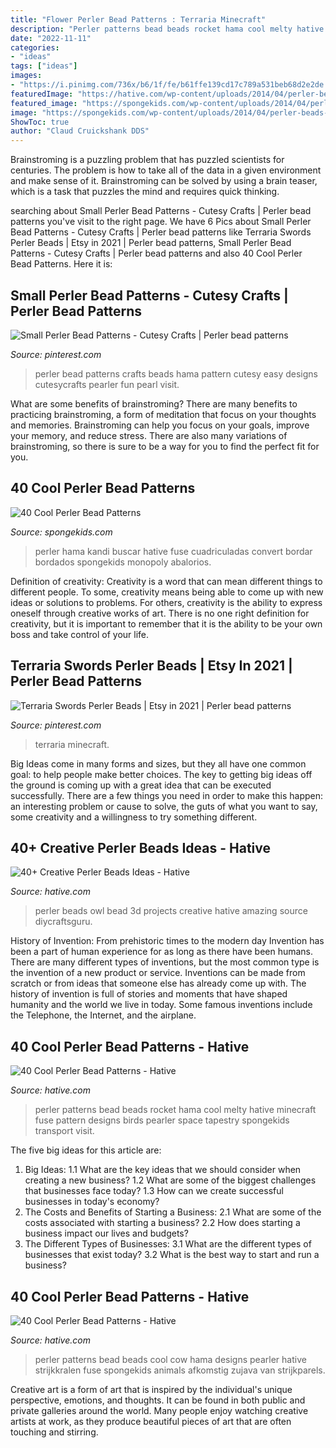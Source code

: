 ```yaml
---
title: "Flower Perler Bead Patterns : Terraria Minecraft"
description: "Perler patterns bead beads rocket hama cool melty hative minecraft fuse pattern designs birds pearler space tapestry spongekids transport visit"
date: "2022-11-11"
categories:
- "ideas"
tags: ["ideas"]
images:
- "https://i.pinimg.com/736x/b6/1f/fe/b61ffe139cd17c789a531beb68d2e2de.jpg"
featuredImage: "https://hative.com/wp-content/uploads/2014/04/perler-beads-ideas/31-owl-perler-beads.jpg"
featured_image: "https://spongekids.com/wp-content/uploads/2014/04/perler-beads-patterns/11-sailor-moon-patterns.jpg"
image: "https://spongekids.com/wp-content/uploads/2014/04/perler-beads-patterns/11-sailor-moon-patterns.jpg"
ShowToc: true
author: "Claud Cruickshank DDS"
---
```



Brainstroming is a puzzling problem that has puzzled scientists for centuries. The problem is how to take all of the data in a given environment and make sense of it. Brainstroming can be solved by using a brain teaser, which is a task that puzzles the mind and requires quick thinking.

	

		
searching about Small Perler Bead Patterns - Cutesy Crafts | Perler bead patterns you've visit to the right page. We have 6 Pics about Small Perler Bead Patterns - Cutesy Crafts | Perler bead patterns like Terraria Swords Perler Beads | Etsy in 2021 | Perler bead patterns, Small Perler Bead Patterns - Cutesy Crafts | Perler bead patterns and also 40 Cool Perler Bead Patterns. Here it is:
		
    
## Small Perler Bead Patterns - Cutesy Crafts | Perler Bead Patterns

<img loading=lazy src="https://i.pinimg.com/736x/e0/ad/52/e0ad52b8d24ef101864ad68c8e112dc2.jpg" onerror="this.onerror=null;this.src='https://tse2.mm.bing.net/th?id=OIP.zJ7wlA6gMj3FJ350_QyC8QHaLH&amp;pid=15.1';" alt="Small Perler Bead Patterns - Cutesy Crafts | Perler bead patterns">

_Source: pinterest.com_

>perler bead patterns crafts beads hama pattern cutesy easy designs cutesycrafts pearler fun pearl visit. 

	

What are some benefits of brainstroming?
There are many benefits to practicing brainstroming, a form of meditation that focus on your thoughts and memories. Brainstroming can help you focus on your goals, improve your memory, and reduce stress. There are also many variations of brainstroming, so there is sure to be a way for you to find the perfect fit for you.

    
## 40 Cool Perler Bead Patterns

<img loading=lazy src="https://spongekids.com/wp-content/uploads/2014/04/perler-beads-patterns/11-sailor-moon-patterns.jpg" onerror="this.onerror=null;this.src='https://tse3.mm.bing.net/th?id=OIP.FNrDuGzWVo3lq20tlt4bdgHaIn&amp;pid=15.1';" alt="40 Cool Perler Bead Patterns">

_Source: spongekids.com_

>perler hama kandi buscar hative fuse cuadriculadas convert bordar bordados spongekids monopoly abalorios. 

	

Definition of creativity:
Creativity is a word that can mean different things to different people. To some, creativity means being able to come up with new ideas or solutions to problems. For others, creativity is the ability to express oneself through creative works of art. There is no one right definition for creativity, but it is important to remember that it is the ability to be your own boss and take control of your life.

    
## Terraria Swords Perler Beads | Etsy In 2021 | Perler Bead Patterns

<img loading=lazy src="https://i.pinimg.com/736x/b6/1f/fe/b61ffe139cd17c789a531beb68d2e2de.jpg" onerror="this.onerror=null;this.src='https://tse4.mm.bing.net/th?id=OIP.sMB6KnUKEyCMrzErotP9EwHaFj&amp;pid=15.1';" alt="Terraria Swords Perler Beads | Etsy in 2021 | Perler bead patterns">

_Source: pinterest.com_

>terraria minecraft. 

	

Big Ideas come in many forms and sizes, but they all have one common goal: to help people make better choices. The key to getting big ideas off the ground is coming up with a great idea that can be executed successfully. There are a few things you need in order to make this happen: an interesting problem or cause to solve, the guts of what you want to say, some creativity and a willingness to try something different.

    
## 40+ Creative Perler Beads Ideas - Hative

<img loading=lazy src="https://hative.com/wp-content/uploads/2014/04/perler-beads-ideas/31-owl-perler-beads.jpg" onerror="this.onerror=null;this.src='https://tse1.mm.bing.net/th?id=OIP.U3Mtwd-ryfCBJqXOcNyC7AHaJK&amp;pid=15.1';" alt="40+ Creative Perler Beads Ideas - Hative">

_Source: hative.com_

>perler beads owl bead 3d projects creative hative amazing source diycraftsguru. 

	

History of Invention: From prehistoric times to the modern day
Invention has been a part of human experience for as long as there have been humans. There are many different types of inventions, but the most common type is the invention of a new product or service. Inventions can be made from scratch or from ideas that someone else has already come up with. The history of invention is full of stories and moments that have shaped humanity and the world we live in today. Some famous inventions include the Telephone, the Internet, and the airplane.

    
## 40 Cool Perler Bead Patterns - Hative

<img loading=lazy src="https://hative.com/wp-content/uploads/2014/04/perler-beads-patterns/38-rocket-beads-patterns.gif" onerror="this.onerror=null;this.src='https://tse3.mm.bing.net/th?id=OIP.D33tAlwlbEdxptgm7WqpLgHaG8&amp;pid=15.1';" alt="40 Cool Perler Bead Patterns - Hative">

_Source: hative.com_

>perler patterns bead beads rocket hama cool melty hative minecraft fuse pattern designs birds pearler space tapestry spongekids transport visit. 

	

The five big ideas for this article are:
1. Big Ideas: 
1.1 What are the key ideas that we should consider when creating a new business? 
1.2 What are some of the biggest challenges that businesses face today? 
1.3 How can we create successful businesses in today's economy? 
2. The Costs and Benefits of Starting a Business: 
2.1 What are some of the costs associated with starting a business? 
2.2 How does starting a business impact our lives and budgets? 
3. The Different Types of Businesses: 
3.1 What are the different types of businesses that exist today? 
3.2 What is the best way to start and run a business?

    
## 40 Cool Perler Bead Patterns - Hative

<img loading=lazy src="https://hative.com/wp-content/uploads/2014/04/perler-beads-patterns/16-cow-perler-beads-patterns.jpg" onerror="this.onerror=null;this.src='https://tse1.mm.bing.net/th?id=OIP.uKb1to1Ir25mTBxvCTetWAHaFL&amp;pid=15.1';" alt="40 Cool Perler Bead Patterns - Hative">

_Source: hative.com_

>perler patterns bead beads cool cow hama designs pearler hative strijkkralen fuse spongekids animals afkomstig zujava van strijkparels. 

	

Creative art is a form of art that is inspired by the individual's unique perspective, emotions, and thoughts. It can be found in both public and private galleries around the world. Many people enjoy watching creative artists at work, as they produce beautiful pieces of art that are often touching and stirring.

